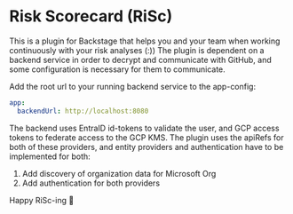 # Risk Scorecard (RiSc)

This is a plugin for Backstage that helps you and your team when working continuously with your risk analyses (:))
The plugin is dependent on a backend service in order to decrypt and communicate with GitHub, and some configuration is
necessary for them to communicate.

Add the root url to your running backend service to the app-config:

``` yaml
app:
  backendUrl: http://localhost:8080
```

The backend uses EntraID id-tokens to validate the user, and GCP access tokens to federate access to the GCP KMS.
The plugin uses the apiRefs for both of these providers, and entity providers and authentication have to be implemented
for both:

1. Add discovery of organization data for Microsoft Org
2. Add authentication for both providers

Happy RiSc-ing 🌹